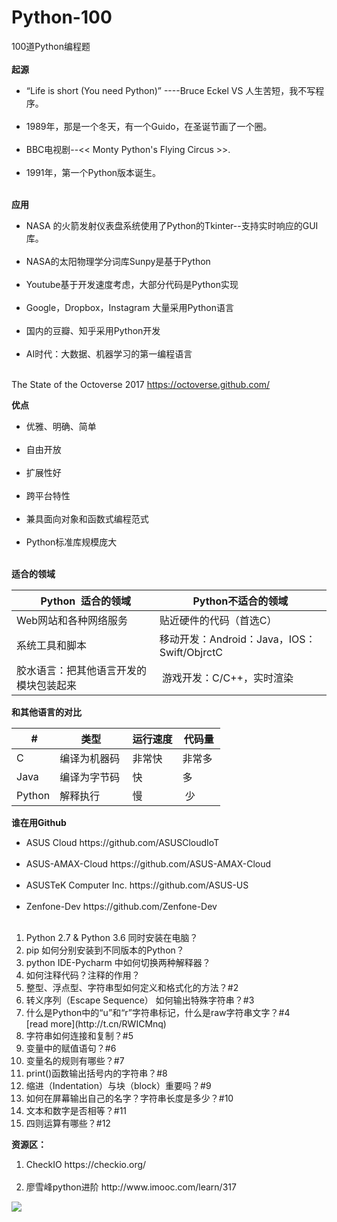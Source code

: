 # Python-100
100道Python编程题<br />
<br />
**起源**
<ul>
<li>“Life is short
(You need Python)” ----Bruce Eckel  VS 人生苦短，我不写程序。</li><br />
<li>1989年，那是一个冬天，有一个Guido，在圣诞节画了一个圈。</li><br />
<li>BBC电视剧--<< Monty Python's Flying Circus >>.</li><br />
<li>1991年，第一个Python版本诞生。</li><br />
</ul>

**应用**
<ul>
<li>NASA 的火箭发射仪表盘系统使用了Python的Tkinter--支持实时响应的GUI库。</li><br/ >
<li>NASA的太阳物理学分词库Sunpy是基于Python</li><br/ >
<li>Youtube基于开发速度考虑，大部分代码是Python实现</li><br/ >
<li>Google，Dropbox，Instagram 大量采用Python语言</li><br/ >
<li>国内的豆瓣、知乎采用Python开发</li><br/ >
<li>AI时代：大数据、机器学习的第一编程语言</li><br/ >
</ul>

The State of the Octoverse 2017 https://octoverse.github.com/
<br />

**优点**
<ul>
<li>优雅、明确、简单</li><br/ >
<li>自由开放</li><br/ >
<li>扩展性好</li><br/ >
<li>跨平台特性</li><br/ >
<li>兼具面向对象和函数式编程范式</li><br/ >
<li>Python标准库规模庞大</li><br/ >
</ul>

**适合的领域**

|    Python  适合的领域  | Python不适合的领域 |
| ---------- | --- | 
| Web网站和各种网络服务 |  贴近硬件的代码（首选C） | 
| 系统工具和脚本 |  移动开发：Android：Java，IOS：Swift/ObjrctC | 
| 胶水语言：把其他语言开发的模块包装起来 |  游戏开发：C/C++，实时渲染 | 


**和其他语言的对比**

|   #   | 类型 | 运行速度| 代码量 |
| ---------- | --- | --- | --- | 
| C | 编译为机器码  | 非常快  | 非常多  | 
|Java | 编译为字节码  | 快  | 多  | 
| Python | 解释执行  | 慢  |  少 | 


**谁在用Github**
<ul>
<li>ASUS Cloud https://github.com/ASUSCloudIoT</li><br/ >
<li>ASUS-AMAX-Cloud https://github.com/ASUS-AMAX-Cloud</li><br/ >
<li>ASUSTeK Computer Inc. https://github.com/ASUS-US</li><br/ >
<li>Zenfone-Dev https://github.com/Zenfone-Dev</li><br/ >
</ul>

<ol>
<li>Python 2.7 & Python 3.6 同时安装在电脑？</li>
<li>pip 如何分别安装到不同版本的Python？</li>
<li>python IDE-Pycharm 中如何切换两种解释器？</li>
<li>如何注释代码？注释的作用？</li>
<li>整型、浮点型、字符串型如何定义和格式化的方法？#2</li>
<li>转义序列（Escape Sequence） 如何输出特殊字符串？#3</li>
<li>什么是Python中的“u”和“r”字符串标记，什么是raw字符串文字？#4</li>[read more](http://t.cn/RWICMnq)
<li>字符串如何连接和复制？#5</li>
<li>变量中的赋值语句？#6</li>
<li>变量名的规则有哪些？#7</li>
<li>print()函数输出括号内的字符串？#8</li>
<li>缩进（Indentation）与块（block）重要吗？#9</li>
<li>如何在屏幕输出自己的名字？字符串长度是多少？#10</li>
<li>文本和数字是否相等？#11</li>
<li>四则运算有哪些？#12</li>
</ol>




<b>资源区：</b>
<ol>
  <li>CheckIO https://checkio.org/</li>
  <li>廖雪峰python进阶 http://www.imooc.com/learn/317</li>
  </ol>



![](http://sterling-pic.qiniudn.com/17-10-31/79312992.jpg)











